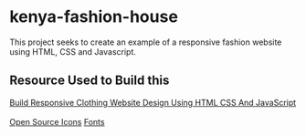 # kenya-fashion-house
This project seeks to create an example of a responsive fashion website using HTML, CSS and Javascript.

## Resource Used to Build this
[Build Responsive Clothing Website Design Using HTML CSS And JavaScript](https://youtu.be/U0myqtnPzOs?si=rJB7Z1_gs_pxzIDP)
<br><br>
[Open Source Icons](https://remixicon.com/)
[Fonts](https://fonts.google.com/)